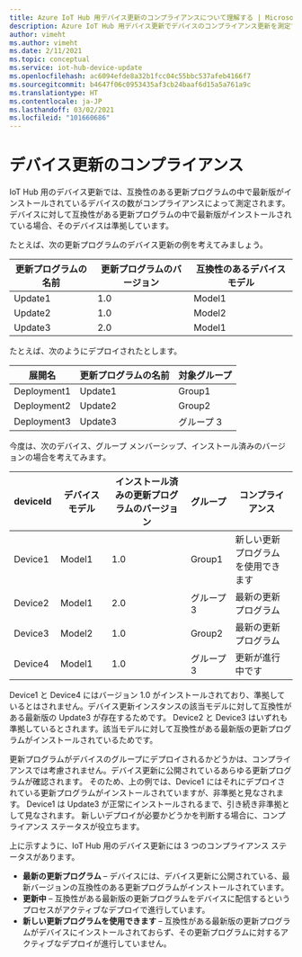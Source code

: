 ```yaml
---
title: Azure IoT Hub 用デバイス更新のコンプライアンスについて理解する | Microsoft Docs
description: Azure IoT Hub 用デバイス更新でデバイスのコンプライアンス更新を測定する方法について説明します。
author: vimeht
ms.author: vimeht
ms.date: 2/11/2021
ms.topic: conceptual
ms.service: iot-hub-device-update
ms.openlocfilehash: ac6094efde8a32b1fcc04c55bbc537afeb4166f7
ms.sourcegitcommit: b4647f06c0953435af3cb24baaf6d15a5a761a9c
ms.translationtype: HT
ms.contentlocale: ja-JP
ms.lasthandoff: 03/02/2021
ms.locfileid: "101660686"
---
```

# <a name="device-update-compliance"></a>デバイス更新のコンプライアンス

IoT Hub 用のデバイス更新では、互換性のある更新プログラムの中で最新版がインストールされているデバイスの数がコンプライアンスによって測定されます。 デバイスに対して互換性がある更新プログラムの中で最新版がインストールされている場合、そのデバイスは準拠しています。 

たとえば、次の更新プログラムのデバイス更新の例を考えてみましょう。

|更新プログラムの名前|更新プログラムのバージョン|互換性のあるデバイス モデル|
|-----------|--------------|-----------------------|
|Update1    |1.0    |Model1|
|Update2    |1.0    |Model2|
|Update3    |2.0    |Model1|

たとえば、次のようにデプロイされたとします。

|展開名    |更新プログラムの名前    |対象グループ|
|-----------|--------------|-------------------|
|Deployment1    |Update1    |Group1|
|Deployment2    |Update2    |Group2|
|Deployment3    |Update3    |グループ 3|

今度は、次のデバイス、グループ メンバーシップ、インストール済みのバージョンの場合を考えてみます。

|deviceId   |デバイス モデル   |インストール済みの更新プログラムのバージョン|グループ |コンプライアンス|
|-----------|--------------|-----------------------|-----|---------|
|Device1    |Model1 |1.0    |Group1 |新しい更新プログラムを使用できます</span>|
|Device2    |Model1 |2.0    |グループ 3 |最新の更新プログラム|
|Device3    |Model2 |1.0    |Group2 |最新の更新プログラム|
|Device4    |Model1 |1.0    |グループ 3 |更新が進行中です|

Device1 と Device4 にはバージョン 1.0 がインストールされており、準拠しているとはされません。デバイス更新インスタンスの該当モデルに対して互換性がある最新版の Update3 が存在するためです。 Device2 と Device3 はいずれも準拠しているとされます。該当モデルに対して互換性がある最新版の更新プログラムがインストールされているためです。

更新プログラムがデバイスのグループにデプロイされるかどうかは、コンプライアンスでは考慮されません。デバイス更新に公開されているあらゆる更新プログラムが確認されます。 そのため、上の例では、Device1 にはそれにデプロイされている更新プログラムがインストールされていますが、非準拠と見なされます。 Device1 は Update3 が正常にインストールされるまで、引き続き非準拠として見なされます。 新しいデプロイが必要かどうかを判断する場合に、コンプライアンス ステータスが役立ちます。 

上に示すように、IoT Hub 用のデバイス更新には 3 つのコンプライアンス ステータスがあります。

*   **最新の更新プログラム** – デバイスには、デバイス更新に公開されている、最新バージョンの互換性のある更新プログラムがインストールされています。
*   **更新中** – 互換性がある最新版の更新プログラムをデバイスに配信するというプロセスがアクティブなデプロイで進行しています。
*   **新しい更新プログラムを使用できます** – 互換性がある最新版の更新プログラムがデバイスにインストールされておらず、その更新プログラムに対するアクティブなデプロイが進行していません。
